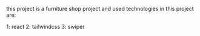 this project is a furniture shop project and used technologies in this project are:

1: react
2: tailwindcss
3: swiper